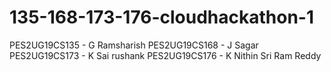 # 135-168-173-176-cloudhackathon-1

PES2UG19CS135 - G Ramsharish
PES2UG19CS168 - J Sagar
PES2UG19CS173 - K Sai rushank
PES2UG19CS176 - K Nithin Sri Ram Reddy
